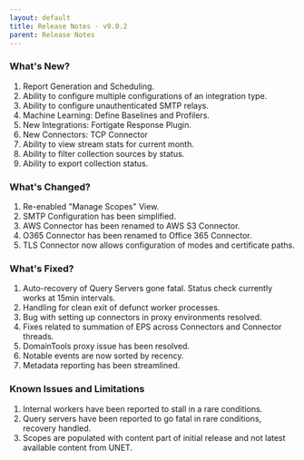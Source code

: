```yaml
---
layout: default
title: Release Notes - v9.0.2
parent: Release Notes
---
```


### What's New?
1. Report Generation and Scheduling.
2. Ability to configure multiple configurations of an integration type.
3. Ability to configure unauthenticated SMTP relays.
4. Machine Learning: Define Baselines and Profilers.
5. New Integrations: Fortigate Response Plugin.
6. New Connectors: TCP Connector
7. Ability to view stream stats for current month.
8. Ability to filter collection sources by status.
9. Ability to export collection status.

### What's Changed?
1. Re-enabled "Manage Scopes" View.
2. SMTP Configuration has been simplified.
3. AWS Connector has been renamed to AWS S3 Connector.
4. O365 Connector has been renamed to Office 365 Connector.
5. TLS Connector now allows configuration of modes and certificate paths.

### What's Fixed?
1. Auto-recovery of Query Servers gone fatal. Status check currently works at 15min intervals.
2. Handling for clean exit of defunct worker processes.
3. Bug with setting up connectors in proxy environments resolved.
4. Fixes related to summation of EPS across Connectors and Connector threads.
5. DomainTools proxy issue has been resolved.
6. Notable events are now sorted by recency.
7. Metadata reporting has been streamlined.

### Known Issues and Limitations
1. Internal workers have been reported to stall in a rare conditions.
2. Query servers have been reported to go fatal in rare conditions, recovery handled.
3. Scopes are populated with content part of initial release and not latest available content from UNET.
